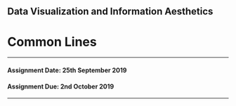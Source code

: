 ## Data Visualization and Information Aesthetics
# Common Lines
---------------------------------------------------
#### Assignment Date: 25th September 2019<br/>
#### Assignment Due: 2nd October 2019 <br/>
--------------------------------------------------

